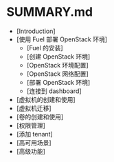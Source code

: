 # SUMMARY.md

* [Introduction]
* [使用 Fuel 部署 OpenStack 环境]
   * [Fuel 的安装]
   * [创建 OpenStack 环境]
   * [OpenStack 环境配置]
   * [OpenStack 网络配置]
   * [部署 OpenStack 环境]
   * [连接到 dashboard]
* [虚拟机的创建和使用]
* [虚拟机迁移]
* [卷的创建和使用]
* [权限管理]
* [添加 tenant]
* [高可用场景]
* [高级功能]

